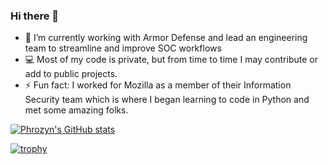 ### Hi there 👋

- 🔭 I’m currently working with Armor Defense and lead an engineering team to streamline and improve SOC workflows
- 💻 Most of my code is private, but from time to time I may contribute or add to public projects.
- ⚡ Fun fact: I worked for Mozilla as a member of their Information Security team which is where I began learning to code in Python and met some amazing folks.

[![Phrozyn's GitHub stats](https://github-readme-stats.vercel.app/api?username=Phrozyn&count_private=true&show_icons=true&theme=algolia)](https://github.com/anuraghazra/github-readme-stats)

[![trophy](https://github-profile-trophy.vercel.app/?username=Phrozyn&theme=onedark)](https://github.com/ryo-ma/github-profile-trophy)

<!--
**Phrozyn/Phrozyn** is a ✨ _special_ ✨ repository because its `README.md` (this file) appears on your GitHub profile.

Here are some ideas to get you started:

- 🔭 I’m currently working on ...
- 🌱 I’m currently learning ...
- 👯 I’m looking to collaborate on ...
- 🤔 I’m looking for help with ...
- 💬 Ask me about ...
- 📫 How to reach me: ...
- 😄 Pronouns: ...
- ⚡ Fun fact: ...
-->
